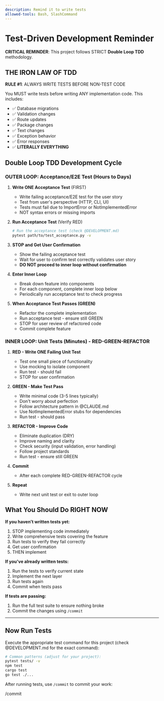 ```yaml
---
description: Remind it to write tests
allowed-tools: Bash, SlashCommand
---
```


# Test-Driven Development Reminder

**CRITICAL REMINDER**: This project follows STRICT **Double Loop TDD** methodology.

## THE IRON LAW OF TDD

**RULE #1**: ALWAYS WRITE TESTS BEFORE NON-TEST CODE

You MUST write tests before writing ANY implementation code. This includes:
- ✅ Database migrations
- ✅ Validation changes
- ✅ Route updates
- ✅ Package changes
- ✅ Text changes
- ✅ Exception behavior
- ✅ Error responses
- ✅ **LITERALLY EVERYTHING**

## Double Loop TDD Development Cycle

### OUTER LOOP: Acceptance/E2E Test (Hours to Days)

1. **Write ONE Acceptance Test** (FIRST)
   - Write failing acceptance/E2E test for the user story
   - Test from user's perspective (HTTP, CLI, UI)
   - Tests must fail due to ImportError or NotImplementedError
   - NOT syntax errors or missing imports

2. **Run Acceptance Test** (Verify RED)
   ```bash
   # Run the acceptance test (check @DEVELOPMENT.md)
   pytest path/to/test_acceptance.py -v
   ```

3. **STOP and Get User Confirmation**
   - Show the failing acceptance test
   - Wait for user to confirm test correctly validates user story
   - **DO NOT proceed to inner loop without confirmation**

4. **Enter Inner Loop**
   - Break down feature into components
   - For each component, complete inner loop below
   - Periodically run acceptance test to check progress

5. **When Acceptance Test Passes (GREEN)**
   - Refactor the complete implementation
   - Run acceptance test - ensure still GREEN
   - STOP for user review of refactored code
   - Commit complete feature

### INNER LOOP: Unit Tests (Minutes) - RED-GREEN-REFACTOR

1. **RED - Write ONE Failing Unit Test**
   - Test one small piece of functionality
   - Use mocking to isolate component
   - Run test - should fail
   - STOP for user confirmation

2. **GREEN - Make Test Pass**
   - Write minimal code (3-5 lines typically)
   - Don't worry about perfection
   - Follow architecture pattern in @CLAUDE.md
   - Use NotImplementedError stubs for dependencies
   - Run test - should pass

3. **REFACTOR - Improve Code**
   - Eliminate duplication (DRY)
   - Improve naming and clarity
   - Check security (input validation, error handling)
   - Follow project standards
   - Run test - ensure still GREEN

4. **Commit**
   - After each complete RED-GREEN-REFACTOR cycle

5. **Repeat**
   - Write next unit test or exit to outer loop

## What You Should Do RIGHT NOW

**If you haven't written tests yet:**
1. STOP implementing code immediately
2. Write comprehensive tests covering the feature
3. Run tests to verify they fail correctly
4. Get user confirmation
5. THEN implement

**If you've already written tests:**
1. Run the tests to verify current state
2. Implement the next layer
3. Run tests again
4. Commit when tests pass

**If tests are passing:**
1. Run the full test suite to ensure nothing broke
2. Commit the changes using `/commit`

---

## Now Run Tests

Execute the appropriate test command for this project (check @DEVELOPMENT.md for the exact command):

```bash
# Common patterns (adjust for your project):
pytest tests/ -v
npm test
cargo test
go test ./...
```

After running tests, use `/commit` to commit your work:

/commit
